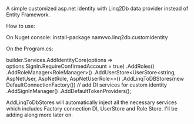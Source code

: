 A simple customized asp.net identity with Linq2Db data provider instead of Entity Framework. 

How to use:

On Nuget console: install-package namvvo.linq2db.customidentity

On the Program.cs:

builder.Services.AddIdentityCore<AspNetUser>(options => options.SignIn.RequireConfirmedAccount = true)
    .AddRoles<AspNetRole>()
    .AddRoleManager<RoleManager<AspNetRole>>()
    .AddUserStore<UserStore<string, AspNetUser, AspNetRole, AspNetUserRole>>()
    .AddLinqToDBStores(new DefaultConnectionFactory()) // add DI services for custom identity   
    .AddSignInManager()
    .AddDefaultTokenProviders();

AddLinqToDbStores will automatically inject all the necessary services which includes Factory connection DI, UserStore and Role Store. I'll be adding along more later on.
